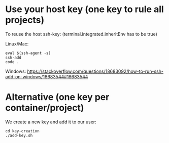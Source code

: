 # Use your host key (one key to rule all projects)
To reuse the host ssh-key:
(terminal.integrated.inheritEnv has to be true)

Linux/Mac: 
```
eval $(ssh-agent -s)
ssh-add
code .
```
Windows: https://stackoverflow.com/questions/18683092/how-to-run-ssh-add-on-windows/18683544#18683544


# Alternative (one key per container/project)
We create a new key and add it to our user:
```
cd key-creation
./add-key.sh
```